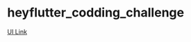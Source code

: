 # heyflutter_codding_challenge

[UI Link](https://dribbble.com/shots/19857964-Real-Estate-App-Exploration/attachments/14957477?mode=media)
